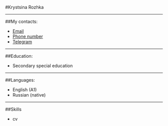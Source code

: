 #Krystsina Rozhka

---
##My contacts:
* [Email](kovalevskaya.kristina.kot@gmail.com)
* [Phone number](+375(25)7166769)
* [Telegram](https://t.me/rosemarycat)

---
##Education:
* Secondary special education

---
##Languages:
* English (A1)
* Russian (native) 

---
##Skills
- cv 
